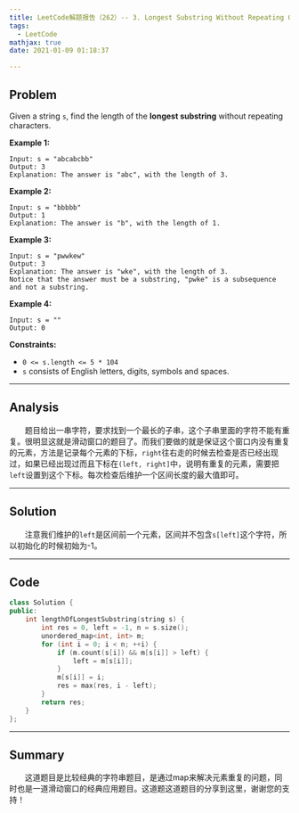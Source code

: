 ```yaml
---
title: LeetCode解题报告（262）-- 3. Longest Substring Without Repeating Characters
tags:
  - LeetCode
mathjax: true
date: 2021-01-09 01:18:37

---
```


## Problem

Given a string `s`, find the length of the **longest substring** without repeating characters.

<!-- more -->

**Example 1:**

```
Input: s = "abcabcbb"
Output: 3
Explanation: The answer is "abc", with the length of 3.
```

**Example 2:**

```
Input: s = "bbbbb"
Output: 1
Explanation: The answer is "b", with the length of 1.
```

**Example 3:**

```
Input: s = "pwwkew"
Output: 3
Explanation: The answer is "wke", with the length of 3.
Notice that the answer must be a substring, "pwke" is a subsequence and not a substring.
```

**Example 4:**

```
Input: s = ""
Output: 0
```

**Constraints:**

- `0 <= s.length <= 5 * 104`
- `s` consists of English letters, digits, symbols and spaces.

------

## Analysis

&emsp;&emsp;题目给出一串字符，要求找到一个最长的子串，这个子串里面的字符不能有重复。很明显这就是滑动窗口的题目了。而我们要做的就是保证这个窗口内没有重复的元素，方法是记录每个元素的下标，`right`往右走的时候去检查是否已经出现过，如果已经出现过而且下标在`(left, right]`中，说明有重复的元素，需要把`left`设置到这个下标。每次检查后维护一个区间长度的最大值即可。

------

## Solution

&emsp;&emsp;注意我们维护的`left`是区间前一个元素，区间并不包含`s[left]`这个字符，所以初始化的时候初始为-1。

------

## Code

```c++
class Solution {
public:
    int lengthOfLongestSubstring(string s) {
        int res = 0, left = -1, n = s.size();
        unordered_map<int, int> m;
        for (int i = 0; i < n; ++i) {
            if (m.count(s[i]) && m[s[i]] > left) {
                left = m[s[i]];  
            }
            m[s[i]] = i;
            res = max(res, i - left);            
        }
        return res;
    }
};
```

------

## Summary

&emsp;&emsp;这道题目是比较经典的字符串题目，是通过map来解决元素重复的问题，同时也是一道滑动窗口的经典应用题目。这道题这道题目的分享到这里，谢谢您的支持！
